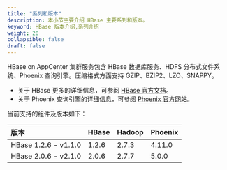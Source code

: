 ```yaml
---
title: "系列和版本"
description: 本小节主要介绍 HBase 主要系列和版本。 
keyword: HBase 版本介绍,系列介绍 
weight: 20
collapsible: false
draft: false
---
```


HBase on AppCenter 集群服务包含 HBase 数据库服务、HDFS 分布式文件系统、Phoenix 查询引擎。压缩格式方面支持 GZIP、BZIP2、LZO、SNAPPY。

- 关于 HBase 更多的详细信息，可参阅 [HBase 官方文档](http://hbase.apache.org/book.html)。
- 关于 Phoenix 查询引擎的详细信息，可参阅
[Phoenix 官方网站](http://phoenix.apache.org/)。

当前支持的组件及版本如下：

| 版本   | HBase | Hadoop | Phoenix |
| :------ | :------ | :------| :------ |
| HBase 1.2.6 - v1.1.0 | 1.2.6 | 2.7.3 | 4.11.0 |
| HBase 2.0.6 - v2.1.0 | 2.0.6 | 2.7.7 | 5.0.0 |
